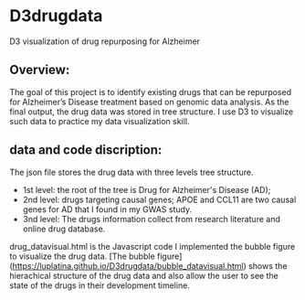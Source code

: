 # D3drugdata
D3 visualization of drug repurposing for Alzheimer

## Overview:

The goal of this project is to identify existing drugs that can be repurposed for Alzheimer’s Disease treatment based on 
genomic data analysis. As the final output, the drug data was stored in tree structure. I use D3 to visualize such data to
practice my data visualization skill.

## data and code discription:

The json file stores the drug data with three levels tree structure. 
* 1st level: the root of the tree is Drug for Alzheimer's Disease (AD);
* 2nd level: drugs targeting causal genes; APOE and CCL11 are two causal genes for AD that I found in my GWAS study.
* 3nd level: The drugs information collect from research literature and online drug database.

drug_datavisual.html is the Javascript code I implemented the bubble figure to visualize the drug data. 
[The bubble figure] (https://luplatina.github.io/D3drugdata/bubble_datavisual.html) shows the hierachical structure of the drug data and also allow the user to see the state of the drugs in their development timeline.
